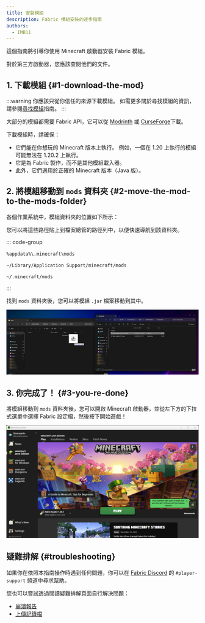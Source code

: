 ```yaml
---
title: 安裝模組
description: Fabric 模組安裝的逐步指南
authors:
  - IMB11
---
```


這個指南將引導你使用 Minecraft 啟動器安裝 Fabric 模組。

對於第三方啟動器，您應該查閱他們的文件。

## 1. 下載模組 {#1-download-the-mod}

:::warning
你應該只從你信任的來源下載模組。 如需更多關於尋找模組的資訊，請參閱[尋找模組](./finding-mods)指南。
:::

大部分的模組都需要 Fabric API，它可以從 [Modrinth](https://modrinth.com/mod/fabric-api) 或 [CurseForge](https://curseforge.com/minecraft/mc-mods/fabric-api)下載。

下載模組時，請確保：

- 它們能在你想玩的 Minecraft 版本上執行。 例如，一個在 1.20 上執行的模組可能無法在 1.20.2 上執行。
- 它是為 Fabric 製作，而不是其他模組載入器。
- 此外，它們適用於正確的 Minecraft 版本（Java 版）。

## 2. 將模組移動到 `mods` 資料夾 {#2-move-the-mod-to-the-mods-folder}

各個作業系統中，模組資料夾的位置如下所示：

您可以將這些路徑貼上到檔案總管的路徑列中，以便快速導航到該資料夾。

::: code-group

```:no-line-numbers [Windows]
%appdata%\.minecraft\mods
```

```:no-line-numbers [macOS]
~/Library/Application Support/minecraft/mods
```

```:no-line-numbers [Linux]
~/.minecraft/mods
```

:::

找到 `mods` 資料夾後，您可以將模組 `.jar` 檔案移動到其中。

![mods 資料夾中已安裝的模組](/assets/players/installing-mods.png)

## 3. 你完成了！ {#3-you-re-done}

將模組移動到 `mods` 資料夾後，您可以開啟 Minecraft 啟動器，並從左下方的下拉式選單中選擇 Fabric 設定檔，然後按下開始遊戲！

![已選擇 Fabric 設定檔的 Minecraft 啟動器](/assets/players/installing-fabric/launcher-screen.png)

## 疑難排解 {#troubleshooting}

如果你在依照本指南操作時遇到任何問題，你可以在 [Fabric Discord](https://discord.gg/v6v4pMv) 的 `#player-support` 頻道中尋求幫助。

您也可以嘗試透過閱讀疑難排解頁面自行解決問題：

- [崩潰報告](./troubleshooting/crash-reports)
- [上傳記錄檔](./troubleshooting/uploading-logs)
